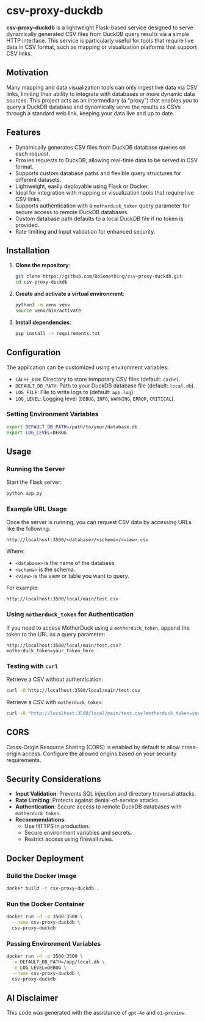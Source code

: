 # csv-proxy-duckdb

**csv-proxy-duckdb** is a lightweight Flask-based service designed to serve dynamically generated CSV files from DuckDB query results via a simple HTTP interface. This service is particularly useful for tools that require live data in CSV format, such as mapping or visualization platforms that support CSV links.

## Motivation

Many mapping and data visualization tools can only ingest live data via CSV links, limiting their ability to integrate with databases or more dynamic data sources. This project acts as an intermediary (a "proxy") that enables you to query a DuckDB database and dynamically serve the results as CSVs through a standard web link, keeping your data live and up to date.

## Features

- Dynamically generates CSV files from DuckDB database queries on each request.
- Proxies requests to DuckDB, allowing real-time data to be served in CSV format.
- Supports custom database paths and flexible query structures for different datasets.
- Lightweight, easily deployable using Flask or Docker.
- Ideal for integration with mapping or visualization tools that require live CSV links.
- Supports authentication with a `motherduck_token` query parameter for secure access to remote DuckDB databases.
- Custom database path defaults to a local DuckDB file if no token is provided.
- Rate limiting and input validation for enhanced security.

## Installation

1. **Clone the repository**:

   ```bash
   git clone https://github.com/DoSomething/csv-proxy-duckdb.git
   cd csv-proxy-duckdb
   ```

2. **Create and activate a virtual environment**:

   ```bash
   python3 -m venv venv
   source venv/bin/activate
   ```

3. **Install dependencies**:

   ```bash
   pip install -r requirements.txt
   ```

## Configuration

The application can be customized using environment variables:

- `CACHE_DIR`: Directory to store temporary CSV files (default: `cache`).
- `DEFAULT_DB_PATH`: Path to your DuckDB database file (default: `local.db`).
- `LOG_FILE`: File to write logs to (default: `app.log`).
- `LOG_LEVEL`: Logging level (`DEBUG`, `INFO`, `WARNING`, `ERROR`, `CRITICAL`).

### Setting Environment Variables

```bash
export DEFAULT_DB_PATH=/path/to/your/database.db
export LOG_LEVEL=DEBUG
```

## Usage

### Running the Server

Start the Flask server:

```bash
python app.py
```

### Example URL Usage

Once the server is running, you can request CSV data by accessing URLs like the following:

```
http://localhost:3500/<database>/<schema>/<view>.csv
```

Where:

- `<database>` is the name of the database.
- `<schema>` is the schema.
- `<view>` is the view or table you want to query.

For example:

```
http://localhost:3500/local/main/test.csv
```

### Using `motherduck_token` for Authentication

If you need to access MotherDuck using a `motherduck_token`, append the token to the URL as a query parameter:

```
http://localhost:3500/local/main/test.csv?motherduck_token=your_token_here
```

### Testing with `curl`

Retrieve a CSV without authentication:

```bash
curl -O http://localhost:3500/local/main/test.csv
```

Retrieve a CSV with `motherduck_token`:

```bash
curl -O "http://localhost:3500/local/main/test.csv?motherduck_token=your_token_here"
```

## CORS

Cross-Origin Resource Sharing (CORS) is enabled by default to allow cross-origin access. Configure the allowed origins based on your security requirements.

## Security Considerations

- **Input Validation**: Prevents SQL injection and directory traversal attacks.
- **Rate Limiting**: Protects against denial-of-service attacks.
- **Authentication**: Secure access to remote DuckDB databases with `motherduck_token`.
- **Recommendations**:
  - Use HTTPS in production.
  - Secure environment variables and secrets.
  - Restrict access using firewall rules.

## Docker Deployment

### Build the Docker Image

```bash
docker build -t csv-proxy-duckdb .
```

### Run the Docker Container

```bash
docker run -d -p 3500:3500 \
  --name csv-proxy-duckdb \
  csv-proxy-duckdb
```

### Passing Environment Variables

```bash
docker run -d -p 3500:3500 \
  -e DEFAULT_DB_PATH=/app/local.db \
  -e LOG_LEVEL=DEBUG \
  --name csv-proxy-duckdb \
  csv-proxy-duckdb
```

## AI Disclaimer

This code was generated with the assistance of `gpt-4o` and `o1-preview`.
